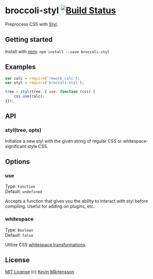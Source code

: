 # broccoli-styl [![Build Status](https://travis-ci.org/kevva/broccoli-styl.png?branch=master)](http://travis-ci.org/kevva/broccoli-styl)

Preprocess CSS with [Styl](https://github.com/visionmedia/styl).

## Getting started

Install with [npm](https://npmjs.org/package/broccoli-styl): `npm install --save broccoli-styl`

## Examples

```js
var calc = require('rework-calc');
var styl = require('broccoli-styl');

tree = styl(tree, { use: function (css) { 
    css.use(calc); 
}});
```

## API

### styl(tree, opts)

Initialize a new styl with the given string of regular CSS or whitespace-significant style CSS.

## Options

### use

Type: `Function`  
Default: `undefined`

Accepts a function that gives you the ability to interact with styl before 
compiling. Useful for adding on plugins, etc.

### whitespace

Type: `Boolean`  
Default: `false`

Utilize CSS [whitespace transformations](https://github.com/visionmedia/styl#whitespace-significant-syntax).

## License

[MIT License](http://en.wikipedia.org/wiki/MIT_License) (c) [Kevin Mårtensson](https://github.com/kevva)
